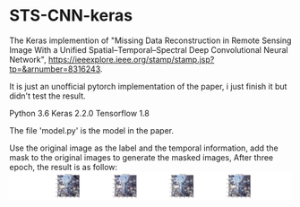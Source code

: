 # STS-CNN-keras

The Keras implemention of "Missing Data Reconstruction in Remote Sensing Image With a Unified Spatial–Temporal–Spectral Deep Convolutional Neural Network", https://ieeexplore.ieee.org/stamp/stamp.jsp?tp=&arnumber=8316243.

It is just an unofficial pytorch implementation of the paper, i just finish it but didn't test the result.

Python 3.6
Keras 2.2.0
Tensorflow 1.8

The file 'model.py' is the model in the paper.

Use the original image as the label and the temporal information, add the mask to the original images to generate the masked images, After three epoch, the result is as follow:
 ![image](https://github.com/quelladai/STS-CNN-keras/blob/master/result/img_1_2018-08-23-14-23-38.png)
    


